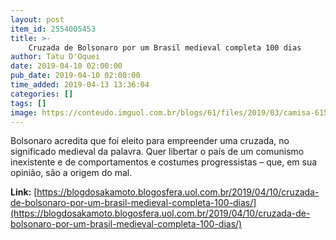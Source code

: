 ```yaml
---
layout: post
item_id: 2554005453
title: >-
    Cruzada de Bolsonaro por um Brasil medieval completa 100 dias
author: Tatu D'Oquei
date: 2019-04-10 02:00:00
pub_date: 2019-04-10 02:00:00
time_added: 2019-04-13 13:36:04
categories: []
tags: []
image: https://conteudo.imguol.com.br/blogs/61/files/2019/03/camisa-615x300.jpg
---
```


Bolsonaro acredita que foi eleito para empreender uma cruzada, no significado medieval da palavra. Quer libertar o país de um comunismo inexistente e de comportamentos e costumes progressistas – que, em sua opinião, são a origem do mal.

**Link:** [https://blogdosakamoto.blogosfera.uol.com.br/2019/04/10/cruzada-de-bolsonaro-por-um-brasil-medieval-completa-100-dias/](https://blogdosakamoto.blogosfera.uol.com.br/2019/04/10/cruzada-de-bolsonaro-por-um-brasil-medieval-completa-100-dias/)

